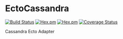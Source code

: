 # EctoCassandra

[![Build Status](https://travis-ci.org/cafebazaar/ecto-cassandra.svg?branch=master)](https://travis-ci.org/cafebazaar/ecto-cassandra)
[![Hex.pm](https://img.shields.io/hexpm/v/ecto_cassandra.svg?maxAge=2592000)](https://hex.pm/packages/ecto_cassandra)
[![Hex.pm](https://img.shields.io/hexpm/l/ecto_cassandra.svg?maxAge=2592000)](https://github.com/cafebazaar/ecto-cassandra/blob/master/LICENSE.md)
[![Coverage Status](https://coveralls.io/repos/github/cafebazaar/ecto-cassandra/badge.svg?branch=master)](https://coveralls.io/github/cafebazaar/ecto-cassandra?branch=master)

Cassandra Ecto Adapter

